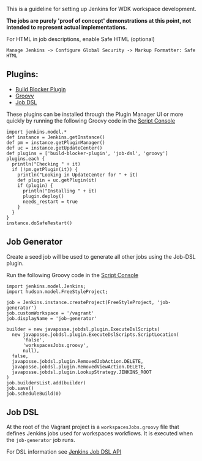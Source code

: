 This is a guideline for setting up Jenkins for WDK workspace development.

**The jobs are purely 'proof of concept' demonstrations at this point, not intended to represent actual implementations.**

For HTML in job descriptions, enable Safe HTML (optional)

    Manage Jenkins -> Configure Global Security -> Markup Formatter: Safe HTML

## Plugins:

- [Build Blocker Plugin](https://wiki.jenkins-ci.org/display/JENKINS/Build+Blocker+Plugin)
- [Groovy](https://wiki.jenkins-ci.org/display/JENKINS/Groovy+plugin)
- [Job DSL](https://wiki.jenkins-ci.org/display/JENKINS/Job+DSL+Plugin)

These plugins can be installed through the Plugin Manager UI or more
quickly by running the following Groovy code in the [Script
Console](http://wij.vm:9171/script)

    import jenkins.model.*
    def instance = Jenkins.getInstance()
    def pm = instance.getPluginManager()
    def uc = instance.getUpdateCenter()
    def plugins = ['build-blocker-plugin', 'job-dsl', 'groovy']
    plugins.each {
      println("Checking " + it)
      if (!pm.getPlugin(it)) {
        println("Looking in UpdateCenter for " + it)
        def plugin = uc.getPlugin(it)
        if (plugin) {
          println("Installing " + it)
          plugin.deploy()
          needs_restart = true
        }
      }
    }
    instance.doSafeRestart()


## Job Generator

Create a seed job will be used to generate all other jobs using the
Job-DSL plugin.

Run the following Groovy code in the [Script
Console](http://wij.vm:9171/script)

    import jenkins.model.Jenkins;
    import hudson.model.FreeStyleProject;

    job = Jenkins.instance.createProject(FreeStyleProject, 'job-generator')
    job.customWorkspace = '/vagrant'
    job.displayName = 'job-generator'

    builder = new javaposse.jobdsl.plugin.ExecuteDslScripts(
      new javaposse.jobdsl.plugin.ExecuteDslScripts.ScriptLocation(
          'false',
          'workspacesJobs.groovy',
          null),
      false,
      javaposse.jobdsl.plugin.RemovedJobAction.DELETE, 
      javaposse.jobdsl.plugin.RemovedViewAction.DELETE, 
      javaposse.jobdsl.plugin.LookupStrategy.JENKINS_ROOT
    )
    job.buildersList.add(builder)
    job.save()
    job.scheduleBuild(0)

## Job DSL

At the root of the Vagrant project is a `workspacesJobs.groovy` file
that defines Jenkins jobs used for workspaces workflows. It is executed
when the `job-generator` job runs.

For DSL information see
[Jenkins Job DSL API](https://jenkinsci.github.io/job-dsl-plugin/)



